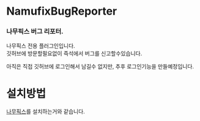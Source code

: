 # NamufixBugReporter
### 나무픽스 버그 리포터.
나무픽스 전용 플러그인입니다.
<br>
깃허브에 방문할필요없이 즉석에서 버그를 신고할수있습니다.

아직은 직접 깃허브에 로그인해서 남길수 없지만, 추후 로그인기능을 만들예정입니다.
# 설치방법
[나무픽스](https://github.com/LiteHell/NamuFix)를 설치하는거와 같습니다.
